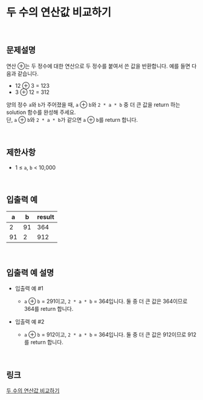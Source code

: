 # 두 수의 연산값 비교하기

<br>

## 문제설명
연산 ⊕는 두 정수에 대한 연산으로 두 정수를 붙여서 쓴 값을 반환합니다. 예를 들면 다음과 같습니다.

- 12 ⊕ 3 = 123
- 3 ⊕ 12 = 312

양의 정수 `a`와 `b`가 주어졌을 때, `a` ⊕ `b`와 `2 * a * b` 중 더 큰 값을 return 하는 solution 함수를 완성해 주세요.<br>
단, `a` ⊕ `b`와 `2 * a * b`가 같으면 `a` ⊕ `b`를 return 합니다.

<br>

## 제한사항
- 1 ≤ `a`, `b` < 10,000

<br>

## 입출력 예
| a | b | result |
|---|---|---|
| 2 | 91 | 364 |
| 91 | 2 | 912 |

<br>

## 입출력 예 설명
- 입출력 예 #1
    - `a` ⊕ `b` = 291이고, `2 * a * b` = 364입니다. 둘 중 더 큰 값은 364이므로 364를 return 합니다.

- 입출력 예 #2
    - `a` ⊕ `b` = 912이고, `2 * a * b` = 364입니다. 둘 중 더 큰 값은 912이므로 912를 return 합니다.

<br>

## 링크
[두 수의 연산값 비교하기](https://school.programmers.co.kr/learn/courses/30/lessons/181938)
